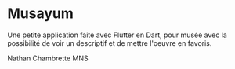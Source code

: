 # Musayum

Une petite application faite avec Flutter en Dart, pour musée avec la possibilité de voir un descriptif et de mettre l'oeuvre en favoris.

Nathan Chambrette MNS
